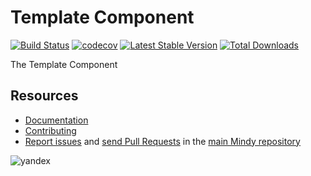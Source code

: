 # Template Component

[![Build Status](https://travis-ci.org/MindyPHP/Template.svg?branch=master)](https://travis-ci.org/MindyPHP/Template)
[![codecov](https://codecov.io/gh/MindyPHP/Template/branch/master/graph/badge.svg)](https://codecov.io/gh/MindyPHP/Template)
[![Latest Stable Version](https://poser.pugx.org/mindy/template/v/stable.svg)](https://packagist.org/packages/mindy/template)
[![Total Downloads](https://poser.pugx.org/mindy/template/downloads.svg)](https://packagist.org/packages/mindy/template)

The Template Component

Resources
---------

  * [Documentation](https://mindy-cms.com/doc/current/components/template/index.html)
  * [Contributing](https://mindy-cms.com/doc/current/contributing/index.html)
  * [Report issues](https://github.com/MindyPHP/mindy/issues) and
    [send Pull Requests](https://github.com/MindyPHP/mindy/pulls)
    in the [main Mindy repository](https://github.com/MindyPHP/mindy)

![yandex](https://mc.yandex.ru/watch/43423684 "yandex")
